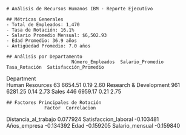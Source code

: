 
    # Análisis de Recursos Humanos IBM - Reporte Ejecutivo

    ## Métricas Generales
    - Total de Empleados: 1,470
    - Tasa de Rotación: 16.1%
    - Salario Promedio Mensual: $6,502.93
    - Edad Promedio: 36.9 años
    - Antigüedad Promedio: 7.0 años

    ## Análisis por Departamento
                            Número_Empleados  Salario_Promedio  Tasa_Rotación  Satisfacción_Promedio
Department                                                                                      
Human Resources                       63           6654.51           0.19                   2.60
Research & Development               961           6281.25           0.14                   2.73
Sales                                446           6959.17           0.21                   2.75

    ## Factores Principales de Rotación
                  Factor  Correlacion
Distancia_al_trabajo     0.077924
Satisfaccion_laboral    -0.103481
        Años_empresa    -0.134392
                Edad    -0.159205
     Salario_mensual    -0.159840
    